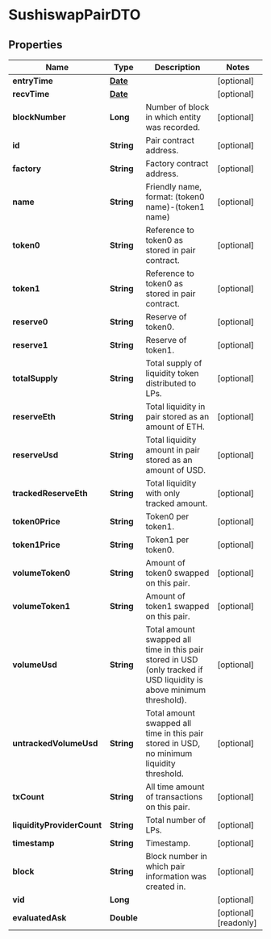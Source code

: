 

# SushiswapPairDTO

## Properties

Name | Type | Description | Notes
------------ | ------------- | ------------- | -------------
**entryTime** | [**Date**](Date.md) |  |  [optional]
**recvTime** | [**Date**](Date.md) |  |  [optional]
**blockNumber** | **Long** | Number of block in which entity was recorded. |  [optional]
**id** | **String** | Pair contract address. |  [optional]
**factory** | **String** | Factory contract address. |  [optional]
**name** | **String** | Friendly name, format: (token0 name)-(token1 name) |  [optional]
**token0** | **String** | Reference to token0 as stored in pair contract. |  [optional]
**token1** | **String** | Reference to token0 as stored in pair contract. |  [optional]
**reserve0** | **String** | Reserve of token0. |  [optional]
**reserve1** | **String** | Reserve of token1. |  [optional]
**totalSupply** | **String** | Total supply of liquidity token distributed to LPs. |  [optional]
**reserveEth** | **String** | Total liquidity in pair stored as an amount of ETH. |  [optional]
**reserveUsd** | **String** | Total liquidity amount in pair stored as an amount of USD. |  [optional]
**trackedReserveEth** | **String** | Total liquidity with only tracked amount. |  [optional]
**token0Price** | **String** | Token0 per token1. |  [optional]
**token1Price** | **String** | Token1 per token0. |  [optional]
**volumeToken0** | **String** | Amount of token0 swapped on this pair. |  [optional]
**volumeToken1** | **String** | Amount of token1 swapped on this pair. |  [optional]
**volumeUsd** | **String** | Total amount swapped all time in this pair stored in USD (only tracked if USD liquidity is above minimum threshold). |  [optional]
**untrackedVolumeUsd** | **String** | Total amount swapped all time in this pair stored in USD, no minimum liquidity threshold. |  [optional]
**txCount** | **String** | All time amount of transactions on this pair. |  [optional]
**liquidityProviderCount** | **String** | Total number of LPs. |  [optional]
**timestamp** | **String** | Timestamp. |  [optional]
**block** | **String** | Block number in which pair information was created in. |  [optional]
**vid** | **Long** |  |  [optional]
**evaluatedAsk** | **Double** |  |  [optional] [readonly]




